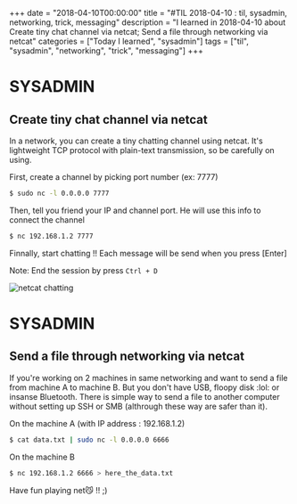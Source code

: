 +++
date = "2018-04-10T00:00:00"
title = "#TIL 2018-04-10 : til, sysadmin, networking, trick, messaging"
description = "I learned in 2018-04-10 about Create tiny chat channel via netcat; Send a file through networking via netcat"
categories = ["Today I learned", "sysadmin"]
tags = ["til", "sysadmin", "networking", "trick", "messaging"]
+++


# SYSADMIN

## Create tiny chat channel via netcat

In a network, you can create a tiny chatting channel using netcat. It's lightweight TCP protocol with plain-text transmission, so be carefully on using.

First, create a channel by picking port number (ex: 7777)

```bash
$ sudo nc -l 0.0.0.0 7777
```

Then, tell you friend your IP and channel port. He will use this info to connect the channel

```bash
$ nc 192.168.1.2 7777
```

Finnally, start chatting !! Each message will be send when you press [Enter]

Note: End the session by press `Ctrl + D`

![netcat chatting](https://user-images.githubusercontent.com/4528223/38550864-d2e5ef5e-3ce1-11e8-86d7-0ea70d862c84.png)

# SYSADMIN

## Send a file through networking via netcat

If you're working on 2 machines in same networking and want to send a file from machine A to machine B. But you don't have USB, floopy disk :lol: or insanse Bluetooth. There is simple way to send a file to another computer without setting up SSH or SMB (althrough these way are safer than it).

On the machine A (with IP address : 192.168.1.2)

```bash
$ cat data.txt | sudo nc -l 0.0.0.0 6666
```

On the machine B

```bash
$ nc 192.168.1.2 6666 > here_the_data.txt
```

Have fun playing net😼 !! ;)
